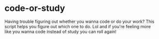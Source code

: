 # code-or-study
Having trouble figuring out whether you wanna code or do your work? This script helps you figure out which one to do. Lol and if you're feeling more like you wanna code instead of study you can roll again!
